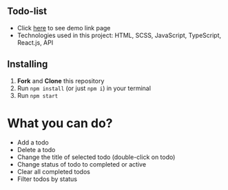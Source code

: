 ## Todo-list
- Click [here](https://Coyoote.github.io/todo-list/) to see demo link page
- Technologies used in this project: HTML, SCSS, JavaScript, TypeScript, React.js, API

## Installing 
  1. **Fork** and **Clone** this repository
  3. Run `npm install` (or just `npm i`) in your terminal
  4. Run `npm start`

# What you can do?
- Add a todo
- Delete a todo
- Change the title of selected todo (double-click on todo)
- Change status of todo to completed or active
- Clear all completed todos
- Filter todos by status
